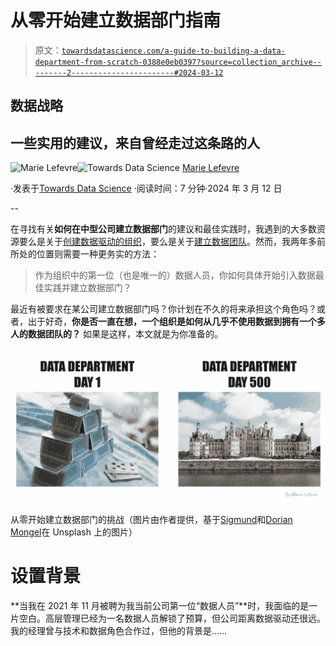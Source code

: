 # 从零开始建立数据部门指南

> 原文：[`towardsdatascience.com/a-guide-to-building-a-data-department-from-scratch-0388e0eb0397?source=collection_archive---------2-----------------------#2024-03-12`](https://towardsdatascience.com/a-guide-to-building-a-data-department-from-scratch-0388e0eb0397?source=collection_archive---------2-----------------------#2024-03-12)

## 数据战略

## 一些实用的建议，来自曾经走过这条路的人

[](https://marielefevre.medium.com/?source=post_page---byline--0388e0eb0397--------------------------------)![Marie Lefevre](https://marielefevre.medium.com/?source=post_page---byline--0388e0eb0397--------------------------------)[](https://towardsdatascience.com/?source=post_page---byline--0388e0eb0397--------------------------------)![Towards Data Science](https://towardsdatascience.com/?source=post_page---byline--0388e0eb0397--------------------------------) [Marie Lefevre](https://marielefevre.medium.com/?source=post_page---byline--0388e0eb0397--------------------------------)

·发表于[Towards Data Science](https://towardsdatascience.com/?source=post_page---byline--0388e0eb0397--------------------------------) ·阅读时间：7 分钟·2024 年 3 月 12 日

--

在寻找有关**如何在中型公司建立数据部门**的建议和最佳实践时，我遇到的大多数资源要么是关于[创建数据驱动的组织](https://www.oreilly.com/library/view/creating-a-data-driven/9781491916902/)，要么是关于[建立数据团队](https://www.castordoc.com/blog/how-to-build-your-data-team)。然而，我两年多前所处的位置则需要一种更务实的方法：

> 作为组织中的第一位（也是唯一的）数据人员，你如何具体开始引入数据最佳实践并建立数据部门？

最近有被要求在某公司建立数据部门吗？你计划在不久的将来承担这个角色吗？或者，出于好奇，**你是否一直在想，一个组织是如何从几乎不使用数据到拥有一个多人的数据团队的？** 如果是这样，本文就是为你准备的。

![](img/e55006dc1874488f14b6cef1777e6bb0.png)

从零开始建立数据部门的挑战（图片由作者提供，基于[Sigmund](https://unsplash.com/fr/photos/cartes-de-jeu-blanches-et-bleues-sur-table-bleue-et-blanche-8ts_MPjebEk)和[Dorian Mongel](https://unsplash.com/fr/photos/photo-de-paysage-du-chateau-blanc-et-brun-Yui3DZiX7yM)在 Unsplash 上的图片）

# 设置背景

**当我在 2021 年 11 月被聘为我当前公司第一位“数据人员”**时，我面临的是一片空白。高层管理已经为一名数据人员解锁了预算，但公司距离数据驱动还很远。我的经理曾与技术和数据角色合作过，但他的背景是……
